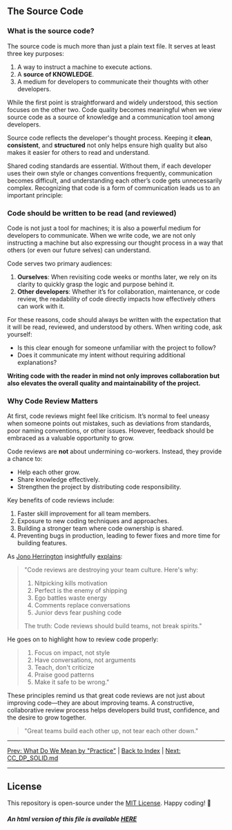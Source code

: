 ## The Source Code

### What is the source code?

The source code is much more than just a plain text file. It serves at least three key purposes:
1. A way to instruct a machine to execute actions.  
2. A **source of KNOWLEDGE**.  
3. A medium for developers to communicate their thoughts with other developers.  

While the first point is straightforward and widely understood, this section focuses on the other two. Code quality becomes meaningful when we view source code as a source of knowledge and a communication tool among developers.

Source code reflects the developer's thought process. Keeping it **clean**, **consistent**, and **structured** not only helps ensure high quality but also makes it easier for others to read and understand.

Shared coding standards are essential. Without them, if each developer uses their own style or changes conventions frequently, communication becomes difficult, and understanding each other’s code gets unnecessarily complex. Recognizing that code is a form of communication leads us to an important principle:

### Code should be written to be read (and reviewed)

Code is not just a tool for machines; it is also a powerful medium for developers to communicate. When we write code, we are not only instructing a machine but also expressing our thought process in a way that others (or even our future selves) can understand.

Code serves two primary audiences:
1. **Ourselves**: When revisiting code weeks or months later, we rely on its clarity to quickly grasp the logic and purpose behind it.  
2. **Other developers**: Whether it’s for collaboration, maintenance, or code review, the readability of code directly impacts how effectively others can work with it.

For these reasons, code should always be written with the expectation that it will be read, reviewed, and understood by others. When writing code, ask yourself:
- Is this clear enough for someone unfamiliar with the project to follow?  
- Does it communicate my intent without requiring additional explanations?  

**Writing code with the reader in mind not only improves collaboration but also elevates the overall quality and maintainability of the project.**

### Why Code Review Matters

At first, code reviews might feel like criticism. It’s normal to feel uneasy when someone points out mistakes, such as deviations from standards, poor naming conventions, or other issues. However, feedback should be embraced as a valuable opportunity to grow.

Code reviews are **not** about undermining co-workers. Instead, they provide a chance to:
- Help each other grow.
- Share knowledge effectively.
- Strengthen the project by distributing code responsibility.

Key benefits of code reviews include:
1. Faster skill improvement for all team members.  
2. Exposure to new coding techniques and approaches.  
3. Building a stronger team where code ownership is shared.  
4. Preventing bugs in production, leading to fewer fixes and more time for building features.  

As [Jono Herrington](https://www.linkedin.com/in/jono-herrington/) insightfully [explains](https://www.linkedin.com/posts/jono-herrington_code-reviews-are-destroying-your-team-culture-activity-7272943291858337792-yhqg):

> "Code reviews are destroying your team culture. Here's why:  
> 
> 1. Nitpicking kills motivation  
> 2. Perfect is the enemy of shipping  
> 3. Ego battles waste energy  
> 4. Comments replace conversations  
> 5. Junior devs fear pushing code  
> 
> The truth: Code reviews should build teams, not break spirits."

He goes on to highlight how to review code properly:  
> 1. Focus on impact, not style  
> 2. Have conversations, not arguments  
> 3. Teach, don't criticize  
> 4. Praise good patterns  
> 5. Make it safe to be wrong."

These principles remind us that great code reviews are not just about improving code—they are about improving teams. A constructive, collaborative review process helps developers build trust, confidence, and the desire to grow together.  

> "Great teams build each other up, not tear each other down."

---

[Prev: What Do We Mean by "Practice"](./What_Practice.md) | [Back to Index](../../README.md) | [Next: CC_DP_SOLID.md](./CC_DP_SOLID.md)

---
## License
This repository is open-source under the [MIT License](/LICENSE.md).
Happy coding! 🎉
##### An html version of this file is available [HERE](https://gnespolino.github.io/devhandbook/index.html)